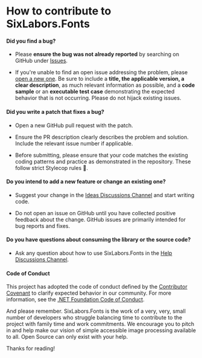 ﻿# How to contribute to SixLabors.Fonts

#### **Did you find a bug?**

- Please **ensure the bug was not already reported** by searching on GitHub under [Issues](https://github.com/SixLabors/Fonts/issues).

- If you're unable to find an open issue addressing the problem, please [open a new one](https://github.com/SixLabors/Fonts/issues/new). Be sure to include a **title, the applicable version, a clear description**, as much relevant information as possible, and a **code sample** or an **executable test case** demonstrating the expected behavior that is not occurring. Please do not hijack existing issues.

#### **Did you write a patch that fixes a bug?**

* Open a new GitHub pull request with the patch.

* Ensure the PR description clearly describes the problem and solution. Include the relevant issue number if applicable.

* Before submitting, please ensure that your code matches the existing coding patterns and practice as demonstrated in the repository. These follow strict Stylecop rules :cop:.

#### **Do you intend to add a new feature or change an existing one?**

* Suggest your change in the [Ideas Discussions Channel](https://github.com/SixLabors/Fonts/discussions?discussions_q=category%3AIdeas) and start writing code.

* Do not open an issue on GitHub until you have collected positive feedback about the change. GitHub issues are primarily intended for bug reports and fixes.

#### **Do you have questions about consuming the library or the source code?**

* Ask any question about how to use SixLabors.Fonts in the [Help Discussions Channel](https://github.com/SixLabors/Fonts/discussions?discussions_q=category%3AHelp).

#### Code of Conduct  
This project has adopted the code of conduct defined by the [Contributor Covenant](https://contributor-covenant.org/) to clarify expected behavior in our community.
For more information, see the [.NET Foundation Code of Conduct](https://dotnetfoundation.org/code-of-conduct).

And please remember. SixLabors.Fonts is the work of a very, very, small number of developers who struggle balancing time to contribute to the project with family time and work commitments. We encourage you to pitch in and help make our vision of simple accessible image processing available to all. Open Source can only exist with your help.

Thanks for reading!
